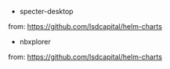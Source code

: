 * specter-desktop

from: https://github.com/lsdcapital/helm-charts

* nbxplorer

from: https://github.com/lsdcapital/helm-charts

